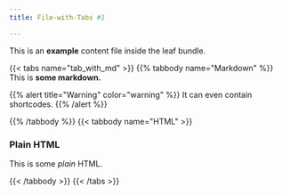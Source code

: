 ```yaml
---
title: File-with-Tabs #1

---
```


This is an **example** content file inside the leaf bundle.

{{< tabs name="tab_with_md" >}}
{{% tabbody name="Markdown" %}}
This is **some markdown.**

{{% alert title="Warning" color="warning" %}}
It can even contain shortcodes.
{{% /alert %}}

{{% /tabbody %}}
{{< tabbody name="HTML" >}}
<div>
	<h3>Plain HTML</h3>
	<p>This is some <i>plain</i> HTML.</p>
</div>
{{< /tabbody >}}
{{< /tabs >}}